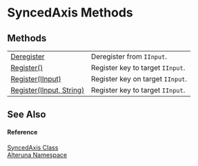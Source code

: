 # SyncedAxis Methods




## Methods
<table>
<tr>
<td><a href="M_Alteruna_SyncedAxis_Deregister">Deregister</a></td>
<td>Deregister from <code>IInput</code>.</td></tr>
<tr>
<td><a href="M_Alteruna_SyncedAxis_Register">Register()</a></td>
<td>Register key to target <code>IInput</code>.</td></tr>
<tr>
<td><a href="M_Alteruna_SyncedAxis_Register_1">Register(IInput)</a></td>
<td>Register key on target <code>IInput</code>.</td></tr>
<tr>
<td><a href="M_Alteruna_SyncedAxis_Register_2">Register(IInput, String)</a></td>
<td>Register key to target <code>IInput</code>.</td></tr>
</table>

## See Also


#### Reference
<a href="T_Alteruna_SyncedAxis">SyncedAxis Class</a>  
<a href="N_Alteruna">Alteruna Namespace</a>  
